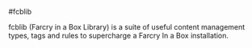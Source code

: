 #fcblib

fcblib (Farcry in a Box Library) is a suite of useful content management types, tags and rules to supercharge a Farcry In a Box installation.